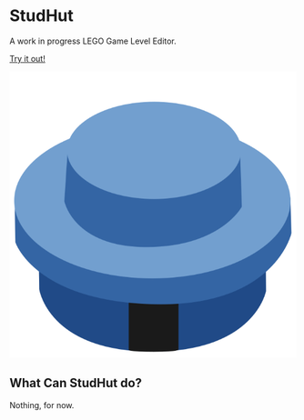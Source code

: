 # StudHut
A work in progress LEGO Game Level Editor.

[Try it out!](https://brickmodding.github.io/studhut/editor/editor.html)

![image](./favicon.png)

## What Can StudHut do?

Nothing, for now.

